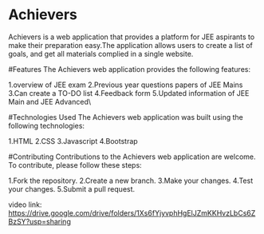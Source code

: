 # Achievers

Achievers is a web application that provides a platform for JEE aspirants to make their preparation easy.The application allows users to create a list of goals, and get all materials complied in a single website.

#Features
The Achievers web application provides the following features:

1.overview of JEE exam
2.Previous year questions papers of JEE Mains
3.Can create a TO-DO list
4.Feedback form 
5.Updated information of JEE Main and JEE Advanced\



#Technologies Used
The Achievers web application was built using the following technologies:

1.HTML
2.CSS
3.Javascript
4.Bootstrap


#Contributing
Contributions to the Achievers web application are welcome. To contribute, please follow these steps:

1.Fork the repository.
2.Create a new branch.
3.Make your changes.
4.Test your changes.
5.Submit a pull request.

video link:
https://drive.google.com/drive/folders/1Xs6fYjyvphHgElJZmKKHvzLbCs6ZBzSY?usp=sharing
